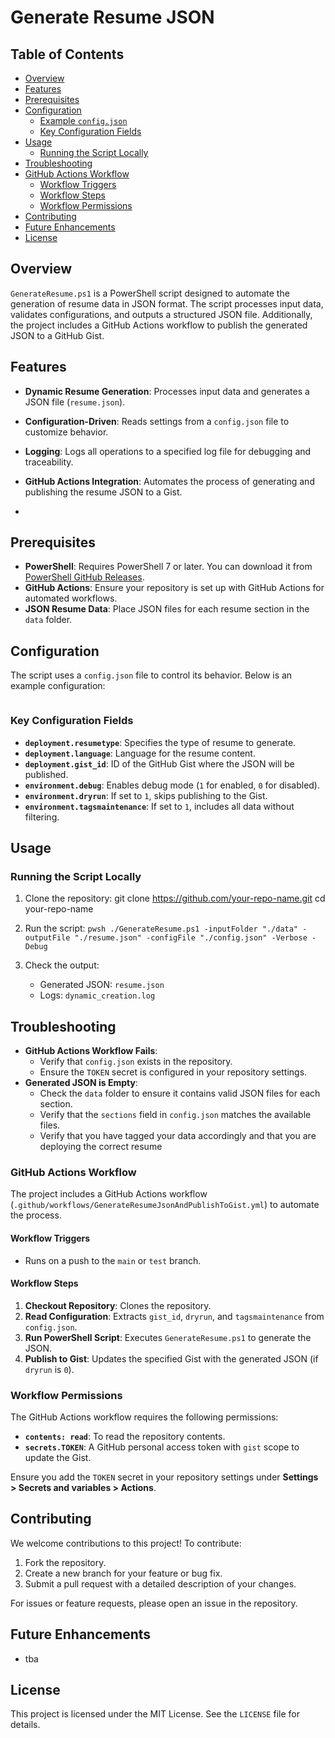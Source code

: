 # Generate Resume JSON

## Table of Contents
- [Overview](#overview)
- [Features](#features)
- [Prerequisites](#prerequisites)
- [Configuration](#configuration)
  - [Example `config.json`](#example-configjson)
  - [Key Configuration Fields](#key-configuration-fields)
- [Usage](#usage)
  - [Running the Script Locally](#running-the-script-locally)
- [Troubleshooting](#troubleshooting)
- [GitHub Actions Workflow](#github-actions-workflow)
  - [Workflow Triggers](#workflow-triggers)
  - [Workflow Steps](#workflow-steps)
  - [Workflow Permissions](#workflow-permissions)
- [Contributing](#contributing)
- [Future Enhancements](#future-enhancements)
- [License](#license)


## Overview
`GenerateResume.ps1` is a PowerShell script designed to automate the generation of resume data in JSON format. The script processes input data, validates configurations, and outputs a structured JSON file. Additionally, the project includes a GitHub Actions workflow to publish the generated JSON to a GitHub Gist.


## Features
- **Dynamic Resume Generation**: Processes input data and generates a JSON file (`resume.json`).
- **Configuration-Driven**: Reads settings from a `config.json` file to customize behavior.
- **Logging**: Logs all operations to a specified log file for debugging and traceability.
- **GitHub Actions Integration**: Automates the process of generating and publishing the resume JSON to a Gist.

- 
## Prerequisites
- **PowerShell**: Requires PowerShell 7 or later. You can download it from [PowerShell GitHub Releases](https://github.com/PowerShell/PowerShell/releases).
- **GitHub Actions**: Ensure your repository is set up with GitHub Actions for automated workflows.
- **JSON Resume Data**: Place JSON files for each resume section in the `data` folder.


## Configuration
The script uses a `config.json` file to control its behavior. Below is an example configuration:
```{ "deployment": { "resumetype": "projectmanagement", "language": "en", "gist_id": "your-gist-id", "sections": [ "basics", "work", "education", "skills", "projects" ] }, "environment": { "debug": "1", "dryrun": "0", "tagsmaintenance": "0" } }
```


### Key Configuration Fields
- **`deployment.resumetype`**: Specifies the type of resume to generate.
- **`deployment.language`**: Language for the resume content.
- **`deployment.gist_id`**: ID of the GitHub Gist where the JSON will be published.
- **`environment.debug`**: Enables debug mode (`1` for enabled, `0` for disabled).
- **`environment.dryrun`**: If set to `1`, skips publishing to the Gist.
- **`environment.tagsmaintenance`**: If set to `1`, includes all data without filtering.


## Usage

### Running the Script Locally
1. Clone the repository:
   git clone https://github.com/your-repo-name.git cd your-repo-name
   
2. Run the script:
``` pwsh ./GenerateResume.ps1 -inputFolder "./data" -outputFile "./resume.json" -configFile "./config.json" -Verbose -Debug ```
   
3. Check the output:
   - Generated JSON: `resume.json`
   - Logs: `dynamic_creation.log`

## Troubleshooting
- **GitHub Actions Workflow Fails**:
  - Verify that `config.json` exists in the repository.
  - Ensure the `TOKEN` secret is configured in your repository settings.
- **Generated JSON is Empty**:
  - Check the `data` folder to ensure it contains valid JSON files for each section.
  - Verify that the `sections` field in `config.json` matches the available files.
  - Verify that you have tagged your data accordingly and that you are deploying the correct resume


### GitHub Actions Workflow
The project includes a GitHub Actions workflow (`.github/workflows/GenerateResumeJsonAndPublishToGist.yml`) to automate the process.

#### Workflow Triggers
- Runs on a push to the `main` or `test` branch.

#### Workflow Steps
1. **Checkout Repository**: Clones the repository.
2. **Read Configuration**: Extracts `gist_id`, `dryrun`, and `tagsmaintenance` from `config.json`.
3. **Run PowerShell Script**: Executes `GenerateResume.ps1` to generate the JSON.
4. **Publish to Gist**: Updates the specified Gist with the generated JSON (if `dryrun` is `0`).

### Workflow Permissions
The GitHub Actions workflow requires the following permissions:
- **`contents: read`**: To read the repository contents.
- **`secrets.TOKEN`**: A GitHub personal access token with `gist` scope to update the Gist.

Ensure you add the `TOKEN` secret in your repository settings under **Settings > Secrets and variables > Actions**.


## Contributing
We welcome contributions to this project! To contribute:
1. Fork the repository.
2. Create a new branch for your feature or bug fix.
3. Submit a pull request with a detailed description of your changes.

For issues or feature requests, please open an issue in the repository.

## Future Enhancements
- tba


## License
This project is licensed under the MIT License. See the `LICENSE` file for details.
